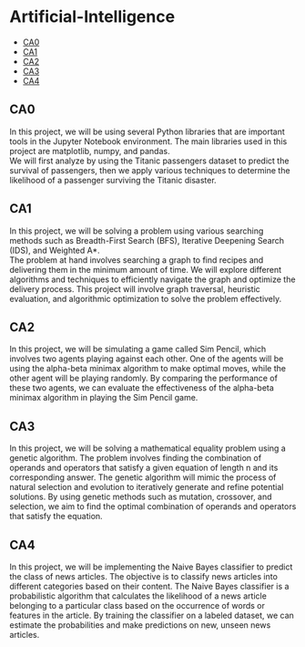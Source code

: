# Artificial-Intelligence

-   [CA0](#CA0)
-   [CA1](#CA1)
-   [CA2](#CA2)
-   [CA3](#CA3)
-   [CA4](#CA4)

## CA0

In this project, we will be using several Python libraries that are important tools in the Jupyter Notebook environment. The main libraries used in this project are matplotlib, numpy, and pandas.  
We will first analyze by using the Titanic passengers dataset to predict the survival of passengers, then we apply various techniques to determine the likelihood of a passenger surviving the Titanic disaster.

## CA1

In this project, we will be solving a problem using various searching methods such as Breadth-First Search (BFS), Iterative Deepening Search (IDS), and Weighted A\*.  
The problem at hand involves searching a graph to find recipes and delivering them in the minimum amount of time. We will explore different algorithms and techniques to efficiently navigate the graph and optimize the delivery process. This project will involve graph traversal, heuristic evaluation, and algorithmic optimization to solve the problem effectively.

## CA2

In this project, we will be simulating a game called Sim Pencil, which involves two agents playing against each other. One of the agents will be using the alpha-beta minimax algorithm to make optimal moves, while the other agent will be playing randomly. By comparing the performance of these two agents, we can evaluate the effectiveness of the alpha-beta minimax algorithm in playing the Sim Pencil game.

## CA3

In this project, we will be solving a mathematical equality problem using a genetic algorithm. The problem involves finding the combination of operands and operators that satisfy a given equation of length n and its corresponding answer. The genetic algorithm will mimic the process of natural selection and evolution to iteratively generate and refine potential solutions. By using genetic methods such as mutation, crossover, and selection, we aim to find the optimal combination of operands and operators that satisfy the equation.

## CA4

In this project, we will be implementing the Naive Bayes classifier to predict the class of news articles. The objective is to classify news articles into different categories based on their content. The Naive Bayes classifier is a probabilistic algorithm that calculates the likelihood of a news article belonging to a particular class based on the occurrence of words or features in the article. By training the classifier on a labeled dataset, we can estimate the probabilities and make predictions on new, unseen news articles.
